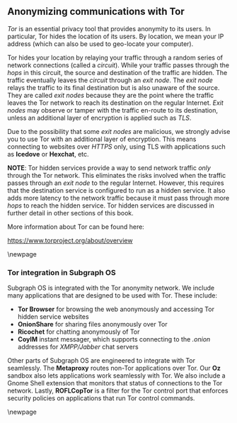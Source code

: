 ## Anonymizing communications with Tor

*Tor* is an essential privacy tool that provides anonymity to its users. In
particular, Tor hides the location of its users. By location, we mean your IP
address (which can also be used to geo-locate your computer).

Tor hides your location by relaying your traffic through a random series of 
network connections (called a *circuit*). While your traffic passes through the 
*hops* in this circuit, the source and destination of the traffic are hidden. The 
traffic eventually leaves the *circuit* through an *exit node*. The *exit node* 
relays the traffic to its final destination but is also unaware of the source.
They are called *exit nodes* because they are the point where the traffic leaves 
the Tor network to reach its destination on the regular Internet. *Exit nodes* 
may observe or tamper with the traffic en-route to its destination, unless an 
additional layer of encryption is applied such as *TLS*.

Due to the possibility that some *exit nodes* are malicious, we strongly advise
you to use Tor with an additional layer of encryption. This means
connecting to websites over *HTTPS* only, using TLS with applications such as
**Icedove** or **Hexchat**, etc.

**NOTE**: Tor hidden services provide a way to send network traffic *only* 
through the Tor network. This eliminates the risks involved when the traffic 
passes through an *exit node* to the regular Internet. However, this requires 
that the destination service is configured to run as a hidden service. It also 
adds more latency to the network traffic because it must pass through more 
*hops* to reach the hidden service. Tor hidden services are discussed in further 
detail in other sections of this book.

More information about Tor can be found here:

https://www.torproject.org/about/overview

\newpage

### Tor integration in Subgraph OS

Subgraph OS is integrated with the Tor anonymity network. We include many
applications that are designed to be used with Tor. These include:

* **Tor Browser** for browsing the web anonymously and accessing Tor hidden
  service websites
* **OnionShare** for sharing files anonymously over Tor
* **Ricochet** for chatting anonymously of Tor
* **CoyIM** instant messager, which supports connecting to the *.onion*
  addresses for *XMPP/Jabber* chat servers

Other parts of Subgraph OS are engineered to integrate with Tor seamlessly. The
**Metaproxy** routes non-Tor applications over Tor. Our **Oz** sandbox also lets
applications work seamlessly with Tor. We also include a Gnome Shell extension
that monitors that status of connections to the Tor network. Lastly,
**ROFLCopTor** is a filter for the Tor control port that enforces security
policies on applications that run Tor control commands.

\newpage

